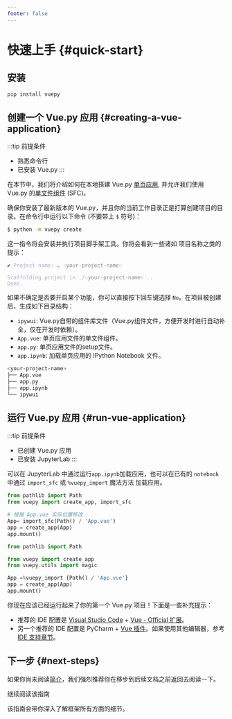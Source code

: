 ```yaml
---
footer: false
---
```


<script setup>
import { VTCodeGroup, VTCodeGroupTab } from '@vue/theme'
import { withBase } from 'vitepress'
</script>

# 快速上手 {#quick-start}

[//]: # (## 线上尝试 Vue {#try-vue-online})

[//]: # ()
[//]: # (- 想要快速体验 Vue，你可以直接试试我们的[演练场]&#40;https://play.vuejs.org/#eNo9jcEKwjAMhl/lt5fpQYfXUQfefAMvvRQbddC1pUuHUPrudg4HIcmXjyRZXEM4zYlEJ+T0iEPgXjn6BB8Zhp46WUZWDjCa9f6w9kAkTtH9CRinV4fmRtZ63H20Ztesqiylphqy3R5UYBqD1UyVAPk+9zkvV1CKbCv9poMLiTEfR2/IXpSoXomqZLtti/IFwVtA9A==&#41;。)

[//]: # ()
[//]: # (- 如果你更喜欢不用任何构建的原始 HTML，可以使用 [JSFiddle]&#40;https://jsfiddle.net/yyx990803/2ke1ab0z/&#41; 入门。)

[//]: # ()
[//]: # (- 如果你已经比较熟悉 Node.js 和构建工具等概念，还可以直接在浏览器中打开 [StackBlitz]&#40;https://vite.new/vue&#41; 来尝试完整的构建设置。)

## 安装

```sh
pip install vuepy
```

## 创建一个 Vue.py 应用 {#creating-a-vue-application}

:::tip 前提条件

- 熟悉命令行
- 已安装 Vue.py
:::

在本节中，我们将介绍如何在本地搭建 Vue.py [单页应用](/guide/extras/ways-of-using-vue#single-page-application-spa), 并允许我们使用 Vue.py 的[单文件组件](/guide/scaling-up/sfc) (SFC)。

确保你安装了最新版本的 Vue.py，并且你的当前工作目录正是打算创建项目的目录。在命令行中运行以下命令 (不要带上 `$` 符号)：

<VTCodeGroup>
  <VTCodeGroupTab label="Vue.py">

  ```sh
  $ python -m vuepy create
  ```

  </VTCodeGroupTab>
</VTCodeGroup>

这一指令将会安装并执行项目脚手架工具。你将会看到一些诸如 项目名称之类的提示：

<div class="language-sh"><pre><code><span style="color:var(--vt-c-green);">✔</span> <span style="color:#A6ACCD;">Project name: <span style="color:#888;">… <span style="color:#89DDFF;">&lt;</span><span style="color:#888;">your-project-name</span><span style="color:#89DDFF;">&gt;</span></span></span>
<span></span>
<span style="color:#A6ACCD;">Scaffolding project in ./<span style="color:#89DDFF;">&lt;</span><span style="color:#888;">your-project-name</span><span style="color:#89DDFF;">&gt;</span>...</span>
<span style="color:#A6ACCD;">Done.</span></code></pre></div>

如果不确定是否要开启某个功能，你可以直接按下回车键选择 `No`。在项目被创建后，生成如下目录结构：
* `ipywui`: Vue.py自带的组件库文件（Vue.py组件文件，方便开发时进行自动补全，仅在开发时依赖）。
* `App.vue`: 单页应用文件的单文件组件。
* `app.py`: 单页应用文件的setup文件。
* `app.ipynb`: 加载单页应用的 IPython Notebook 文件。

<VTCodeGroup>
  <VTCodeGroupTab label="tree">

  ```sh
<your-project-name>
├── App.vue
├── app.py
├── app.ipynb
└── ipywui
  ```

  </VTCodeGroupTab>

</VTCodeGroup>


## 运行 Vue.py 应用 {#run-vue-application}

:::tip 前提条件

- 已创建 Vue.py 应用
- 已安装 JupyterLab
  :::

可以在 JupyterLab 中通过运行`app.ipynb`加载应用，也可以在已有的 `notebook` 中通过 `import_sfc` 或 `%vuepy_import` 魔法方法 加载应用。

<VTCodeGroup>
  <VTCodeGroupTab label="import_sfc">

  ```python
from pathlib import Path
from vuepy import create_app, import_sfc

# 根据 App.vue 实际位置修改
App= import_sfc(Path() / 'App.vue')
app = create_app(App)
app.mount()
  ```

  </VTCodeGroupTab>

  <VTCodeGroupTab label="%vuepy_import">

  ```python
from pathlib import Path

from vuepy import create_app
from vuepy.utils import magic

App =%vuepy_import {Path() / 'App.vue'}
app = create_app(App)
app.mount()
  ```

  </VTCodeGroupTab>

</VTCodeGroup>

你现在应该已经运行起来了你的第一个 Vue.py 项目！下面是一些补充提示：

- 推荐的 IDE 配置是 [Visual Studio Code](https://code.visualstudio.com/) + [Vue - Official 扩展](https://marketplace.visualstudio.com/items?itemName=Vue.volar)。
- 另一个推荐的 IDE 配置是 PyCharm + [Vue 插件](https://plugins.jetbrains.com/plugin/9442-vue-js)。如果使用其他编辑器，参考 [IDE 支持章节](/guide/scaling-up/tooling#ide-support)。

[//]: # (- 更多工具细节，包括与后端框架的整合，我们会在[工具链指南]&#40;/guide/scaling-up/tooling&#41;进行讨论。)
[//]: # (- 要了解构建工具 Vite 更多背后的细节，请查看 [Vite 文档]&#40;https://cn.vitejs.dev&#41;。)
[//]: # (- 如果你选择使用 TypeScript，请阅读 [TypeScript 使用指南]&#40;typescript/overview&#41;。)

## 下一步 {#next-steps}

如果你尚未阅读[简介](/guide/introduction)，我们强烈推荐你在移步到后续文档之前返回去阅读一下。

<div class="vt-box-container next-steps">

  <a class="vt-box" :href="withBase('/guide/essentials/application')">
    <p class="next-steps-link">继续阅读该指南</p>
    <p class="next-steps-caption">该指南会带你深入了解框架所有方面的细节。</p>
  </a>

[//]: # (  <a class="vt-box" href="/tutorial/">)
[//]: # (    <p class="next-steps-link">尝试互动教程</p>)
[//]: # (    <p class="next-steps-caption">适合喜欢边动手边学的读者。</p>)
[//]: # (  </a>)

[//]: # (  <a class="vt-box" href="/examples/">)
[//]: # (    <p class="next-steps-link">查看示例</p>)
[//]: # (    <p class="next-steps-caption">浏览核心功能和常见用户界面的示例。</p>)
[//]: # (  </a>)
</div>
